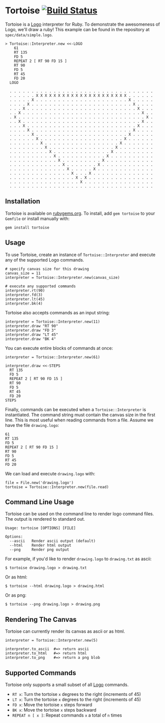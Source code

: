 Tortoise [![Build Status](https://secure.travis-ci.org/huntca/tortoise.png)](http://travis-ci.org/huntca/tortoise)
========
[logo]: http://en.wikipedia.org/wiki/Logo_(programming_language) "Logo Programming Language"
[rubygems]: https://rubygems.org/ "Rubygems"

Tortoise is a [Logo][logo] interpreter for Ruby. To demonstrate the
awesomeness of Logo, we'll draw a ruby! This example can be found in the
repository at `spec/data/simple.logo`.

    > Tortoise::Interpreter.new <<-LOGO
        61
        RT 135
        FD 5
        REPEAT 2 [ RT 90 FD 15 ]
        RT 90
        FD 5
        RT 45
        FD 20
      LOGO

      . . . . . . . . . . . . . . . . . . . . . . . . . . . . . . . . .
      . . . . . . X X X X X X X X X X X X X X X X X X X X X . . . . . .
      . . . . . X . . . . . . . . . . . . . . . . . . . . . X . . . . .
      . . . . X . . . . . . . . . . . . . . . . . . . . . . . X . . . .
      . . . X . . . . . . . . . . . . . . . . . . . . . . . . . X . . .
      . . X . . . . . . . . . . . . . . . . . . . . . . . . . . . X . .
      . X . . . . . . . . . . . . . . . . . . . . . . . . . . . . . X .
      . . X . . . . . . . . . . . . . . . . . . . . . . . . . . . X . .
      . . . X . . . . . . . . . . . . . . . . . . . . . . . . . X . . .
      . . . . X . . . . . . . . . . . . . . . . . . . . . . . X . . . .
      . . . . . X . . . . . . . . . . . . . . . . . . . . . X . . . . .
      . . . . . . X . . . . . . . . . . . . . . . . . . . X . . . . . .
      . . . . . . . X . . . . . . . . . . . . . . . . . X . . . . . . .
      . . . . . . . . X . . . . . . . . . . . . . . . X . . . . . . . .
      . . . . . . . . . X . . . . . . . . . . . . . X . . . . . . . . .
      . . . . . . . . . . X . . . . . . . . . . . X . . . . . . . . . .
      . . . . . . . . . . . X . . . . . . . . . X . . . . . . . . . . .
      . . . . . . . . . . . . X . . . . . . . X . . . . . . . . . . . .
      . . . . . . . . . . . . . X . . . . . X . . . . . . . . . . . . .
      . . . . . . . . . . . . . . X . . . X . . . . . . . . . . . . . .
      . . . . . . . . . . . . . . . X . X . . . . . . . . . . . . . . .
      . . . . . . . . . . . . . . . . X . . . . . . . . . . . . . . . .
      . . . . . . . . . . . . . . . . . . . . . . . . . . . . . . . . .

Installation
------------
Tortoise is available on [rubygems.org][rubygems]. To install, add
`gem tortoise` to your `Gemfile` or install manually with:

    gem install tortoise

Usage
-----
To use Tortoise, create an instance of `Tortoise::Interpreter` and execute
any of the supported Logo commands.

    # specify canvas size for this drawing
    canvas_size = 11
    interpreter = Tortoise::Interpreter.new(canvas_size)

    # execute any supported commands
    interpreter.rt(90)
    interpreter.fd(3)
    interpreter.lt(45)
    interpreter.bk(4)

Tortoise also accepts commands as an input string:

    interpreter = Tortoise::Interpreter.new(11)
    interpreter.draw "RT 90"
    interpreter.draw "FD 3"
    interpreter.draw "LT 45"
    interpreter.draw "BK 4"

You can execute entire blocks of commands at once:

    interpreter = Tortoise::Interpreter.new(61)

    interpreter.draw <<-STEPS
      RT 135
      FD 5
      REPEAT 2 [ RT 90 FD 15 ]
      RT 90
      FD 5
      RT 45
      FD 20
    STEPS

Finally, commands can be executed when a `Tortoise::Interpreter` is
instantiated. The command string must contain the canvas size in the
first line. This is most useful when reading commands from a file.
Assume we have the file `drawing.logo`:

    61
    RT 135
    FD 5
    REPEAT 2 [ RT 90 FD 15 ]
    RT 90
    FD 5
    RT 45
    FD 20

We can load and execute `drawing.logo` with:

    file = File.new('drawing.logo')
    tortoise = Tortoise::Interpreter.new(file.read)

Command Line Usage
------------------
Tortoise can be used on the command line to render logo command files. The
output is rendered to standard out.

    Usage: tortoise [OPTIONS] [FILE]

    Options:
      --ascii   Render ascii output (default)
      --html    Render html output
      --png     Render png output

For example, if you'd like to render `drawing.logo` to `drawing.txt` as ascii:

    $ tortoise drawing.logo > drawing.txt

Or as html:

    $ tortoise --html drawing.logo > drawing.html

Or as png:

    $ tortoise --png drawing.logo > drawing.png

Rendering The Canvas
--------------------
Tortoise can currently render its canvas as ascii or as html.

    interpreter = Tortoise::Interpreter.new(5)

    interpreter.to_ascii  #=> return ascii
    interpreter.to_html   #=> return html
    interpreter.to_png    #=> return a png blob

Supported Commands
------------------
Tortoise only supports a small subset of all [Logo][logo] commands.

- `RT x`: Turn the tortoise `x` degrees to the right (increments of 45)
- `LT x`: Turn the tortoise `x` degrees to the right (increments of 45)
- `FD x`: Move the tortoise `x` steps forward
- `BK x`: Move the tortoise `x` steps backward
- `REPEAT n [ x ]`: Repeat commands `x` a total of `n` times
